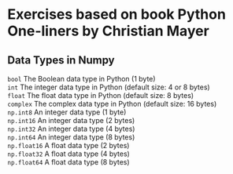 # Exercises based on book Python One-liners by Christian Mayer

## Data Types in Numpy
`bool` The Boolean data type in Python (1 byte)  
`int` The integer data type in Python (default size: 4 or 8 bytes)  
`float` The float data type in Python (default size: 8 bytes)  
`complex` The complex data type in Python (default size: 16 bytes)  
`np.int8` An integer data type (1 byte)  
`np.int16` An integer data type (2 bytes)  
`np.int32` An integer data type (4 bytes)  
`np.int64` An integer data type (8 bytes)  
`np.float16` A float data type (2 bytes)  
`np.float32` A float data type (4 bytes)  
`np.float64` A float data type (8 bytes)  